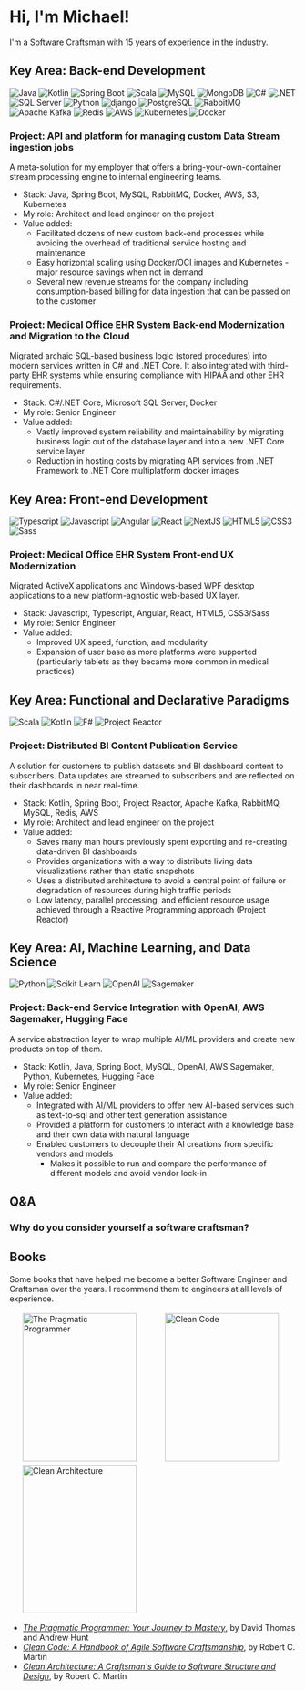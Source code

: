Hi, I'm Michael!
==============================
I'm a Software Craftsman with 15 years of experience in the industry.

## Key Area: Back-end Development
![Java](images/badges/java.svg)
![Kotlin](images/badges/kotlin.svg)
![Spring Boot](images/badges/springboot.svg)
![Scala](images/badges/scala.svg)
![MySQL](images/badges/mysql.svg)
![MongoDB](images/badges/mongo.svg)
![C#](images/badges/c-sharp.svg)
![.NET](images/badges/dotnet.svg)
![SQL Server](images/badges/sqlserver.svg)
![Python](images/badges/python.svg)
![django](images/badges/django.svg)
![PostgreSQL](images/badges/postgres.svg)
![RabbitMQ](images/badges/rabbitmq.svg)
![Apache Kafka](images/badges/kafka.svg)
![Redis](images/badges/redis.svg)
![AWS](images/badges/aws.svg)
![Kubernetes](images/badges/kubernetes.svg)
![Docker](images/badges/docker.svg)

### Project: API and platform for managing custom Data Stream ingestion jobs ###
A meta-solution for my employer that offers a bring-your-own-container stream processing engine to internal engineering teams.
* Stack: Java, Spring Boot, MySQL, RabbitMQ, Docker, AWS, S3, Kubernetes
* My role: Architect and lead engineer on the project
* Value added:
  * Facilitated dozens of new custom back-end processes while avoiding the overhead of traditional service hosting and maintenance
  * Easy horizontal scaling using Docker/OCI images and Kubernetes - major resource savings when not in demand
  * Several new revenue streams for the company including consumption-based billing for data ingestion that can be passed on to the customer

### Project: Medical Office EHR System Back-end Modernization and Migration to the Cloud ###
Migrated archaic SQL-based business logic (stored procedures) into modern services written in C# and .NET Core. It also integrated with third-party EHR systems while ensuring compliance with HIPAA and other EHR requirements.
* Stack: C#/.NET Core, Microsoft SQL Server, Docker
* My role: Senior Engineer
* Value added:
  * Vastly improved system reliability and maintainability by migrating business logic out of the database layer and into a new .NET Core service layer
  * Reduction in hosting costs by migrating API services from .NET Framework to .NET Core multiplatform docker images


## Key Area: Front-end Development
![Typescript](images/badges/typescript.svg)
![Javascript](images/badges/javascript.svg)
![Angular](images/badges/angular.svg)
![React](images/badges/react.svg)
![NextJS](images/badges/nextjs.svg)
![HTML5](images/badges/html5.svg)
![CSS3](images/badges/css3.svg)
![Sass](images/badges/sass.svg)

### Project: Medical Office EHR System Front-end UX Modernization ###
Migrated ActiveX applications and Windows-based WPF desktop applications to a new platform-agnostic web-based UX layer.
* Stack: Javascript, Typescript, Angular, React, HTML5, CSS3/Sass
* My role: Senior Engineer
* Value added:
  * Improved UX speed, function, and modularity
  * Expansion of user base as more platforms were supported (particularly tablets as they became more common in medical practices)

## Key Area: Functional and Declarative Paradigms ##
![Scala](images/badges/scala.svg)
![Kotlin](images/badges/kotlin.svg)
![F#](images/badges/f_sharp.svg)
![Project Reactor](images/badges/projectreactor.svg)

### Project: Distributed BI Content Publication Service ###
A solution for customers to publish datasets and BI dashboard content to subscribers. Data updates are streamed to subscribers and are reflected on their dashboards in near real-time.
* Stack: Kotlin, Spring Boot, Project Reactor, Apache Kafka, RabbitMQ, MySQL, Redis, AWS
* My role: Architect and lead engineer on the project
* Value added:
  * Saves many man hours previously spent exporting and re-creating data-driven BI dashboards
  * Provides organizations with a way to distribute living data visualizations rather than static snapshots
  * Uses a distributed architecture to avoid a central point of failure or degradation of resources during high traffic periods
  * Low latency, parallel processing, and efficient resource usage achieved through a Reactive Programming approach (Project Reactor)


## Key Area: AI, Machine Learning, and Data Science ##
![Python](images/badges/python.svg)
![Scikit Learn](images/badges/scikit.svg)
![OpenAI](images/badges/openai.svg)
![Sagemaker](images/badges/sagemaker.svg)

### Project: Back-end Service Integration with OpenAI, AWS Sagemaker, Hugging Face ###
A service abstraction layer to wrap multiple AI/ML providers and create new products on top of them.
* Stack: Kotlin, Java, Spring Boot, MySQL, OpenAI, AWS Sagemaker, Python, Kubernetes, Hugging Face
* My role: Senior Engineer
* Value added:
  * Integrated with AI/ML providers to offer new AI-based services such as text-to-sql and other text generation assistance
  * Provided a platform for customers to interact with a knowledge base and their own data with natural language
  * Enabled customers to decouple their AI creations from specific vendors and models
    * Makes it possible to run and compare the performance of different models and avoid vendor lock-in


## Q&A ##

### Why do you consider yourself a software craftsman? ###



## Books ##
Some books that have helped me become a better Software Engineer and Craftsman 
over the years.  I recommend them to engineers at all levels of experience.

<img src="images/pragmatic_programmer.jpg" alt="The Pragmatic Programmer" style="width:200px; height: 260px; margin: 0 20px; border: 3px solid #fff">
<img src="images/clean_code.jpg" alt="Clean Code" style="width:200px; height: 260px; margin: 0 20px; border: 3px solid #fff">
<img src="images/clean_architecture.jpg" alt="Clean Architecture" style="width:200px; height: 260px; margin: 0 20px; border: 3px solid #fff">

* *[The Pragmatic Programmer: Your Journey to Mastery](https://pragprog.com/titles/tpp20/the-pragmatic-programmer-20th-anniversary-edition/)*, by David Thomas and Andrew Hunt
* *[Clean Code: A Handbook of Agile Software Craftsmanship](https://www.oreilly.com/library/view/clean-code-a/9780136083238/)*, by Robert C. Martin
* *[Clean Architecture: A Craftsman's Guide to Software Structure and Design](https://www.oreilly.com/library/view/clean-architecture-a/9780134494272/)*, by Robert C. Martin



